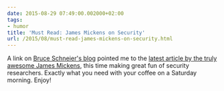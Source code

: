 ```yaml
---
date: 2015-08-29 07:49:00.002000+02:00
tags:
- humor
title: 'Must Read: James Mickens on Security'
url: /2015/08/must-read-james-mickens-on-security.html
---
```

A link on [Bruce Schneier's blog](https://www.schneier.com/blog/archives/2015/08/mickens_on_secu.html) pointed me to the [latest article by the truly awesome James Mickens](https://www.usenix.org/system/files/1401_08-12_mickens.pdf), this time making great fun of security researchers. Exactly what you need with your coffee on a Saturday morning. Enjoy!
